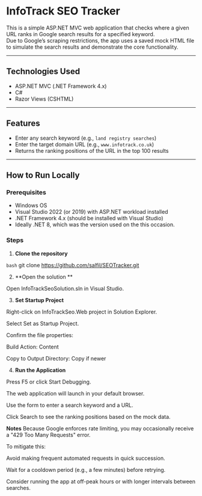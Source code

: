 # InfoTrack SEO Tracker

This is a simple ASP.NET MVC web application that checks where a given URL ranks in Google search results for a specified keyword.  
Due to Google’s scraping restrictions, the app uses a saved mock HTML file to simulate the search results and demonstrate the core functionality.

---

## Technologies Used

- ASP.NET MVC (.NET Framework 4.x)
- C#
- Razor Views (CSHTML)

---

## Features

- Enter any search keyword (e.g., `land registry searches`)
- Enter the target domain URL (e.g., `www.infotrack.co.uk`)
- Returns the ranking positions of the URL in the top 100 results

---

## How to Run Locally

### Prerequisites

- Windows OS
- Visual Studio 2022 (or 2019) with ASP.NET workload installed
- .NET Framework 4.x (should be installed with Visual Studio)
- Ideally .NET 8, which was the version used on the this occasion. 

### Steps

1. **Clone the repository**

```bash```
git clone https://github.com/salfil/SEOTracker.git


2. **Open the solution **

Open InfoTrackSeoSolution.sln in Visual Studio.

3. **Set Startup Project**

Right-click on InfoTrackSeo.Web project in Solution Explorer.

Select Set as Startup Project.

Confirm the file properties:

Build Action: Content

Copy to Output Directory: Copy if newer

4. **Run the Application**

Press F5 or click Start Debugging.

The web application will launch in your default browser.

Use the form to enter a search keyword and a URL.

Click Search to see the ranking positions based on the mock data.

**Notes**
Because Google enforces rate limiting, you may occasionally receive a "429 Too Many Requests" error.

To mitigate this:

Avoid making frequent automated requests in quick succession.

Wait for a cooldown period (e.g., a few minutes) before retrying.

Consider running the app at off-peak hours or with longer intervals between searches.

